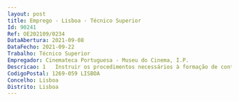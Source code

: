 ```yaml
--- 
layout: post
title: Emprego - Lisboa - Técnico Superior
Id: 90241
Ref: OE202109/0234
DataAbertura: 2021-09-08
DataFecho: 2021-09-22
Trabalho: Técnico Superior
Empregador: Cinemateca Portuguesa - Museu do Cinema, I.P.
Descricao: 1   Instruir os procedimentos necessários à formação de contratos abrangidos pelo Código dos Contratos Públicos – CCP, designadamente    Elaborar informação proposta para decisão de contratação e autorização da realização da despesa    Assegurar a elaboração de peças processuais correspondentes, bem como toda a tramitação e diligenciar a formação do contrato    Garantir e apoiar os procedimentos necessários aos pedidos de parecer prévio nos procedimentos que o exigem    Garantir e apoiar a inserção de procedimentos de aquisição na plataforma eletrónica de compras, incluindo os documentos necessários à instrução dos processos    Assegurar a publicitação no Portal dos Contratos Públicos, BASE, dos elementos referentes à formação e execução dos contratos públicos    Assegurar e monitorizar o acompanhamento da execução dos contratos de aquisição de bens e serviços    Acompanhamento dos procedimentos realizados com a Unidade Ministerial de Compras da Secretaria Geral da Presidência do Conselho de Ministros (umc pcm) 2.	Organizar e manter atualizado o inventário de todos os bens afetos à CP MC, permitindo o reporte periódico do imobilizado no S3CP.
CodigoPostal: 1269-059 LISBOA
Concelho: Lisboa
Distrito: Lisboa
--- 
```

